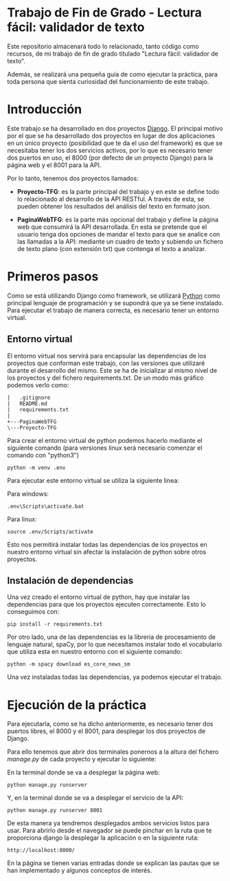 # Trabajo de Fin de Grado - Lectura fácil: validador de texto
Este repositorio almacenará todo lo relacionado, tanto código como recursos, de mi trabajo de fin de grado
titulado "Lectura fácil: validador de texto".

Además, se realizará una pequeña guía de como ejecutar la práctica, para toda persona que sienta curiosidad del funcionamiento de este trabajo.

# Introducción
Este trabajo se ha desarrollado en dos proyectos [Django](https://docs.djangoproject.com/en/4.0/). El principal motivo por el que se ha desarrollado dos proyectos en lugar de dos aplicaciones en un único proyecto (posibilidad que te da el uso del framework) es que se necesitaba tener los dos servicios activos, por lo que es necesario tener dos puertos en uso, el 8000 (por defecto de un proyecto Django) para la página web y el 8001 para la API.

Por lo tanto, tenemos dos proyectos llamados:

- __Proyecto-TFG__: es la parte principal del trabajo y en este se define todo lo relacionado al desarrollo de la API RESTful. A través de esta, se pueden obtener los resultados del análisis del texto en formato json.

- __PaginaWebTFG__: es la parte más opcional del trabajo y define la página web que consumirá la API desarrollada. En esta se pretende que el usuario tenga dos opciones de mandar el texto para que se analice con las llamadas a la API: mediante un cuadro de texto y subiendo un fichero de texto plano (con extensión txt) que contenga el texto a analizar.

# Primeros pasos
Como se está utilizando Django como framework, se utilizará [Python](https://www.python.org/downloads/) como principal lenguaje de programación y se supondrá que ya se tiene instalado. Para ejecutar el trabajo de manera correcta, es necesario tener un entorno virtual.

## Entorno virtual
El entorno virtual nos servirá para encapsular las dependencias de los proyectos que conforman este trabajo, con las versiones que utilizaré durante el desarrollo del mismo. Este se ha de inicializar al mismo nivel de los proyectos y del fichero requirements.txt. De un modo más gráfico podemos verlo como:

```
|   .gitignore
|   README.md
|   requirements.txt
|          
+---PaginaWebTFG
\---Proyecto-TFG
```

Para crear el entorno virtual de python podemos hacerlo mediante el siguiente comando (para versiones linux será necesario comenzar el comando con "python3")

```
python -m venv .env
```

Para ejecutar este entorno virtual se utiliza la siguiente linea:

Para windows:
```
.env\Scripts\activate.bat
```

Para linux:

```
source .env/Scripts/activate
```

Esto nos permitirá instalar todas las dependencias de los proyectos en nuestro entorno virtual sin afectar la instalación de python sobre otros proyectos.

## Instalación de dependencias
Una vez creado el entorno virtual de python, hay que instalar las dependencias para que los proyectos ejecuten correctamente. Esto lo conseguimos con:

```
pip install -r requirements.txt
```

Por otro lado, una de las dependencias es la libreria de procesamiento de lenguaje natural, spaCy, por lo que necesitamos instalar todo el vocabulario que utiliza esta en nuestro entorno con el siguiente comando:

```
python -m spacy download es_core_news_sm
```

Una vez instaladas todas las dependencias, ya podemos ejecutar el trabajo.

# Ejecución de la práctica
Para ejecutarla, como se ha dicho anteriormente, es necesario tener dos puertos libres, el 8000 y el 8001, para desplegar los dos proyectos de Django.

Para ello tenemos que abrir dos terminales ponernos a la altura del fichero _manage.py_ de cada proyecto y ejecutar lo siguiente:

En la terminal donde se va a desplegar la página web:

```
python manage.py runserver
```

Y, en la terminal donde se va a desplegar el servicio de la API:

```
python manage.py runserver 8001
```

De esta manera ya tendremos desplegados ambos servicios listos para usar. Para abrirlo desde el navegador se puede pinchar en la ruta que te proporciona django la desplegar la aplicación o en la siguiente ruta:

```
http://localhost:8000/
```

En la página se tienen varias entradas donde se explican las pautas que se han implementado y algunos conceptos de interés.